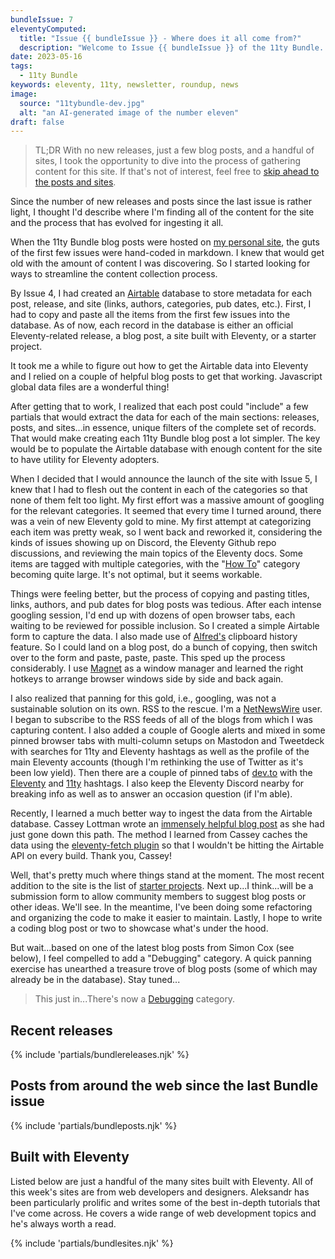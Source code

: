 ```yaml
---
bundleIssue: 7
eleventyComputed:
  title: "Issue {{ bundleIssue }} - Where does it all come from?"
  description: "Welcome to Issue {{ bundleIssue }} of the 11ty Bundle...sausage making, described."
date: 2023-05-16
tags:
  - 11ty Bundle
keywords: eleventy, 11ty, newsletter, roundup, news
image:
  source: "11tybundle-dev.jpg"
  alt: "an AI-generated image of the number eleven"
draft: false
---
```


> TL;DR With no new releases, just a few blog posts, and a handful of sites, I took the opportunity to dive into the process of gathering content for this site. If that's not of interest, feel free to [skip ahead to the posts and sites](#releases).

Since the number of new releases and posts since the last issue is rather light, I thought I'd describe where I'm finding all of the content for the site and the process that has evolved for ingesting it all.

When the 11ty Bundle blog posts were hosted on [my personal site](https://www.bobmonsour.com/), the guts of the first few issues were hand-coded in markdown. I knew that would get old with the amount of content I was discovering. So I started looking for ways to streamline the content collection process.

By Issue 4, I had created an [Airtable](https://airtable.com/) database to store metadata for each post, release, and site (links, authors, categories, pub dates, etc.). First, I had to copy and paste all the items from the first few issues into the database. As of now, each record in the database is either an official Eleventy-related release, a blog post, a site built with Eleventy, or a starter project.

It took me a while to figure out how to get the Airtable data into Eleventy and I relied on a couple of helpful blog posts to get that working. Javascript global data files are a wonderful thing!

After getting that to work, I realized that each post could "include" a few partials that would extract the data for each of the main sections: releases, posts, and sites...in essence, unique filters of the complete set of records. That would make creating each 11ty Bundle blog post a lot simpler. The key would be to populate the Airtable database with enough content for the site to have utility for Eleventy adopters.

When I decided that I would announce the launch of the site with Issue 5, I knew that I had to flesh out the content in each of the categories so that none of them felt too light. My first effort was a massive amount of googling for the relevant categories. It seemed that every time I turned around, there was a vein of new Eleventy gold to mine. My first attempt at categorizing each item was pretty weak, so I went back and reworked it, considering the kinds of issues showing up on Discord, the Eleventy Github repo discussions, and reviewing the main topics of the Eleventy docs. Some items are tagged with multiple categories, with the "[How To](/categories/how-to/)" category becoming quite large. It's not optimal, but it seems workable.

Things were feeling better, but the process of copying and pasting titles, links, authors, and pub dates for blog posts was tedious. After each intense googling session, I'd end up with dozens of open browser tabs, each waiting to be reviewed for possible inclusion. So I created a simple Airtable form to capture the data. I also made use of [Alfred's](https://www.alfredapp.com/) clipboard history feature. So I could land on a blog post, do a bunch of copying, then switch over to the form and paste, paste, paste. This sped up the process considerably. I use [Magnet](https://magnet.crowdcafe.com/) as a window manager and learned the right hotkeys to arrange browser windows side by side and back again.

I also realized that panning for this gold, i.e., googling, was not a sustainable solution on its own. RSS to the rescue. I'm a [NetNewsWire](https://netnewswire.com/) user. I began to subscribe to the RSS feeds of all of the blogs from which I was capturing content. I also added a couple of Google alerts and mixed in some pinned browser tabs with multi-column setups on Mastodon and Tweetdeck with searches for 11ty and Eleventy hashtags as well as the profile of the main Eleventy accounts (though I'm rethinking the use of Twitter as it's been low yield). Then there are a couple of pinned tabs of [dev.to](https://dev.to) with the [Eleventy](https://dev.to/t/eleventy/latest) and [11ty](https://dev.to/t/11ty/latest) hashtags. I also keep the Eleventy Discord nearby for breaking info as well as to answer an occasion question (if I'm able).

Recently, I learned a much better way to ingest the data from the Airtable database. Cassey Lottman wrote an [immensely helpful blog post](https://www.cassey.dev/posts/2023-05-09-airtable-data-fetch/) as she had just gone down this path. The method I learned from Cassey caches the data using the [eleventy-fetch plugin](https://www.11ty.dev/docs/plugins/fetch/) so that I wouldn't be hitting the Airtable API on every build. Thank you, Cassey!

Well, that's pretty much where things stand at the moment. The most recent addition to the site is the list of [starter projects](/starters/). Next up...I think...will be a submission form to allow community members to suggest blog posts or other ideas. We'll see. In the meantime, I've been doing some refactoring and organizing the code to make it easier to maintain. Lastly, I hope to write a coding blog post or two to showcase what's under the hood.

But wait...based on one of the latest blog posts from Simon Cox (see below), I feel compelled to add a "Debugging" category. A quick panning exercise has unearthed a treasure trove of blog posts (some of which may already be in the database). Stay tuned...

> This just in...There's now a [Debugging](/categories/debugging/) category.

<div id="releases"></div>

## Recent releases

{% include 'partials/bundlereleases.njk' %}

## Posts from around the web since the last Bundle issue

{% include 'partials/bundleposts.njk' %}

## Built with Eleventy

Listed below are just a handful of the many sites built with Eleventy. All of this week's sites are from web developers and designers. Aleksandr has been particularly prolific and writes some of the best in-depth tutorials that I've come across. He covers a wide range of web development topics and he's always worth a read.

{% include 'partials/bundlesites.njk' %}
